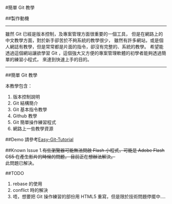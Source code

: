 #簡單 Git 教學

##製作動機
***
雖然 Git 已經是版本控制，及專案管理方面很重要的一個工具，
但是在網路上的中文教學方面，對於新手卻苦於不夠系統的教學很少，
雖然有許多網站，或是個人網誌有教學，但是常常都是片面的指令，卻沒有完整的、系統的教學。
希望能透過這個網站讓欲學習 Git ，這個強大又方便的專案管理軟體的初學者能夠透過簡單的練習小程式，
來達到快速上手的目的。
***

##簡單 Git 教學

本教學包含：

1. 版本控制說明 <br>
2. Git 結構簡介 <br>
3. Git 基本指令教學 <br>
4. Github 教學 <br>
5. Git 簡單操作練習程式 <br>
6. 網路上一些教學資源<br>

##Demo
請參考[Easy-Git-Tutorial](http://dylandy.github.io/Easy-Git-Tutorial/index.html) 

##Known Issue
1.<del>有些瀏覽器可能無法開啟 Flash 小程式，可能是 Adobe Flash CS5 在產生影片的時候的問題，
目前正在想辦法解決。</del><br>此問題已解決。

##TODO
1. rebase 的使用<br>
2. conflict 時的解決<br>
3. 唔，想要把 Git 操作練習的部份用 HTML5 重寫，但是限於技術問題停擺中....
